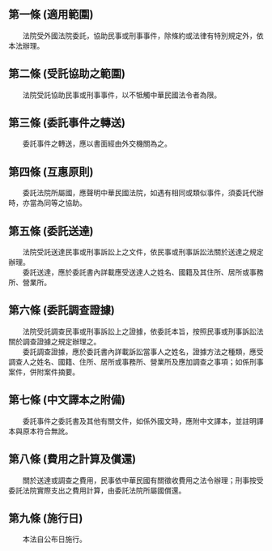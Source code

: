 第一條 (適用範圍)
-----------------
　　法院受外國法院委託，協助民事或刑事事件，除條約或法律有特別規定外，依本法辦理。  


第二條 (受託協助之範圍)
-----------------------
　　法院受託協助民事或刑事事件，以不牴觸中華民國法令者為限。  


第三條 (委託事件之轉送)
-----------------------
　　委託事件之轉送，應以書面經由外交機關為之。  


第四條 (互惠原則)
-----------------
　　委託法院所屬國，應聲明中華民國法院，如遇有相同或類似事件，須委託代辦時，亦當為同等之協助。  


第五條 (委託送達)
-----------------
　　法院受託送達民事或刑事訴訟上之文件，依民事或刑事訴訟法關於送達之規定辦理。  
　　委託送達，應於委託書內詳載應受送達人之姓名、國籍及其住所、居所或事務所、營業所。  


第六條 (委託調查證據)
---------------------
　　法院受託調查民事或刑事訴訟上之證據，依委託本旨，按照民事或刑事訴訟法關於調查證據之規定辦理之。  
　　委託調查證據，應於委託書內詳載訴訟當事人之姓名，證據方法之種類，應受調查人之姓名、國籍、住所、居所或事務所、營業所及應加調查之事項；如係刑事案件，併附案件摘要。  


第七條 (中文譯本之附備)
-----------------------
　　委託事件之委託書及其他有關文件，如係外國文時，應附中文譯本，並註明譯本與原本符合無訛。  


第八條 (費用之計算及償還)
-------------------------
　　關於送達或調查之費用，民事依中華民國有關徵收費用之法令辦理；刑事按受委託法院實際支出之費用計算，由委託法院所屬國償還。  


第九條 (施行日)
---------------
　　本法自公布日施行。